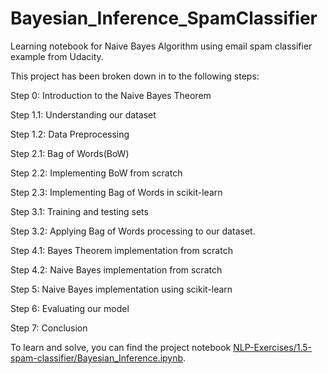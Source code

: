 # Bayesian_Inference_SpamClassifier
Learning notebook for Naive Bayes Algorithm using email spam classifier example from Udacity.

This project has been broken down in to the following steps:

Step 0: Introduction to the Naive Bayes Theorem

Step 1.1: Understanding our dataset

Step 1.2: Data Preprocessing

Step 2.1: Bag of Words(BoW)

Step 2.2: Implementing BoW from scratch

Step 2.3: Implementing Bag of Words in scikit-learn

Step 3.1: Training and testing sets

Step 3.2: Applying Bag of Words processing to our dataset.

Step 4.1: Bayes Theorem implementation from scratch

Step 4.2: Naive Bayes implementation from scratch

Step 5: Naive Bayes implementation using scikit-learn

Step 6: Evaluating our model

Step 7: Conclusion 

To learn and solve, you can find the project notebook [NLP-Exercises/1.5-spam-classifier/Bayesian_Inference.ipynb](here).
